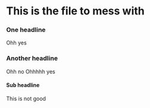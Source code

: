 This is the file to mess with
=============================


### One headline

Ohh yes


### Another headline

Ohh no
Ohhhhh yes

#### Sub headline

This is not good
